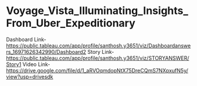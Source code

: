 # Voyage_Vista_Illuminating_Insights_From_Uber_Expeditionary
Dashboard Link-https://public.tableau.com/app/profile/santhosh.y3651/viz/Dashboardanswers_16971626342990/Dashboard2
Story Link-https://public.tableau.com/app/profile/santhosh.y3651/viz/STORYANSWER/Story1
Video Link-https://drive.google.com/file/d/1_aRVOqmdopNtX75DreCQmS7NXpxufN5y/view?usp=drivesdk
